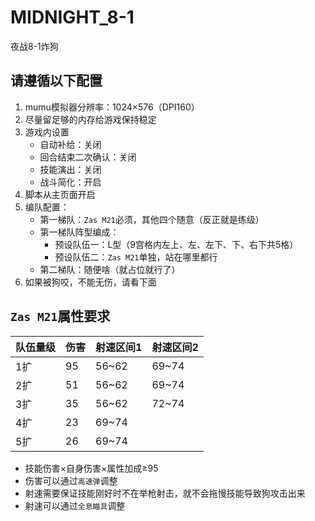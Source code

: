 # MIDNIGHT_8-1

夜战8-1炸狗

## 请遵循以下配置

1. mumu模拟器分辨率：1024×576（DPI160）
2. 尽量留足够的内存给游戏保持稳定
3. 游戏内设置
	- 自动补给：关闭
	- 回合结束二次确认：关闭
	- 技能演出：关闭
	- 战斗简化：开启
4. 脚本从主页面开启
5. 编队配置：
	- 第一梯队：`Zas M21`必须，其他四个随意（反正就是练级）
	- 第一梯队阵型编成：
		- 预设队伍一：L型（9宫格内左上、左、左下、下、右下共5格）
		- 预设队伍二：`Zas M21`单独，站在哪里都行
	- 第二梯队：随便啥（就占位就行了）
6. 如果被狗咬，不能无伤，请看下面

## `Zas M21`属性要求

| 队伍量级 | 伤害 | 射速区间1 | 射速区间2 |
| --- | --- | --- | --- |
| 1扩 | 95 | 56~62 | 69~74 |
| 2扩 | 51 | 56~62 | 69~74 |
| 3扩 | 35 | 56~62 | 72~74 |
| 4扩 | 23 | 69~74 |  |
| 5扩 | 26 | 69~74 |  |

- 技能伤害×自身伤害×属性加成≥95
- 伤害可以通过`高速弹`调整
- 射速需要保证技能刚好时不在举枪射击，就不会拖慢技能导致狗攻击出来
- 射速可以通过`全息瞄具`调整
